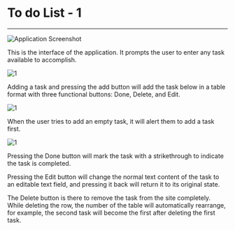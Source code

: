 # To do List - 1
-------------

![Application Screenshot]([https://lh3.googleusercontent.com/your-image-link-here.jpg](https://photos.app.goo.gl/GGG1JFadYhGQdDSq7))

This is the interface of the application. It prompts the user to enter any task available to accomplish.


![1]((https://photos.app.goo.gl/GLgogP1E2CXpdgMF9))

Adding a task and pressing the add button will add the task below in a table format with three functional buttons: Done, Delete, and Edit.


![1](https://photos.app.goo.gl/eo4VVLLPFiWzhXCP8)

When the user tries to add an empty task, it will alert them to add a task first.


![1]([https://photos.app.goo.gl/eo4VVLLPFiWzhXCP8](https://photos.app.goo.gl/tEgxpXSZ8Y3NT8Ki8))


Pressing the Done button will mark the task with a strikethrough to indicate the task is completed.

Pressing the Edit button will change the normal text content of the task to an editable text field, and pressing it back will return it to its original state.

The Delete button is there to remove the task from the site completely. While deleting the row, the number of the table will automatically rearrange, for example, the second task will become the first after deleting the first task.


